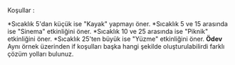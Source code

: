
Koşullar :

*Sıcaklık 5'dan küçük ise "Kayak" yapmayı öner.
*Sıcaklık 5 ve 15 arasında ise "Sinema" etkinliğini öner.
*Sıcaklık 10 ve 25 arasında ise "Piknik" etkinliğini öner.
*Sıcaklık 25'ten büyük ise "Yüzme" etkinliğini öner.
**Ödev**
Aynı örnek üzerinden if koşulları başka hangi şekilde oluşturulabilirdi farklı çözüm yolları bulunuz.
